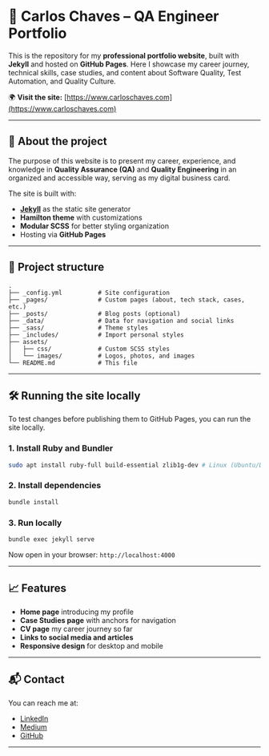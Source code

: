 # 💼 Carlos Chaves – QA Engineer Portfolio

This is the repository for my **professional portfolio website**, built with **Jekyll** and hosted on **GitHub Pages**. 
Here I showcase my career journey, technical skills, case studies, and content about Software Quality, Test Automation, and Quality Culture.

🌍 **Visit the site:** [https://www.carloschaves.com](https://www.carloschaves.com)

---

## 📌 About the project
The purpose of this website is to present my career, experience, and knowledge in **Quality Assurance (QA)** and **Quality Engineering** in an organized and accessible way, serving as my digital business card.

The site is built with:
- **[Jekyll](https://jekyllrb.com/)** as the static site generator
- **Hamilton theme** with customizations
- **Modular SCSS** for better styling organization
- Hosting via **GitHub Pages**

---

## 📂 Project structure

```
.
├── _config.yml          # Site configuration
├── _pages/              # Custom pages (about, tech stack, cases, etc.)
├── _posts/              # Blog posts (optional)
├── _data/               # Data for navigation and social links
├── _sass/               # Theme styles
├── _includes/           # Import personal styles
├── assets/
│   ├── css/             # Custom SCSS styles
│   └── images/          # Logos, photos, and images
└── README.md            # This file
```

---

## 🛠 Running the site locally

To test changes before publishing them to GitHub Pages, you can run the site locally.

### **1. Install Ruby and Bundler**
```bash
sudo apt install ruby-full build-essential zlib1g-dev # Linux (Ubuntu/Debian)
```

### **2. Install dependencies**
```bash
bundle install
```

### **3. Run locally**
```bash
bundle exec jekyll serve
```
Now open in your browser: `http://localhost:4000`

---

## 📈 Features
- **Home page** introducing my profile
- **Case Studies page** with anchors for navigation
- **CV page** my career journey so far
- **Links to social media and articles**
- **Responsive design** for desktop and mobile

---

## 📬 Contact
You can reach me at:
- [LinkedIn](https://www.linkedin.com/in/carlos-chaves-3b616924)
- [Medium](https://medium.com/@kchaves001)
- [GitHub](https://github.com/cchaves21)

---
